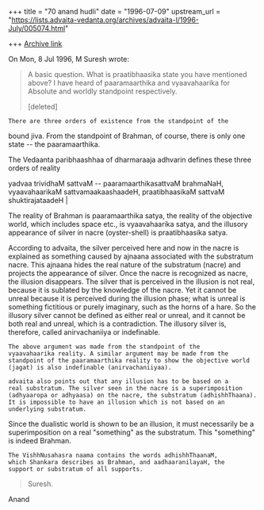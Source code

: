 +++
title = "70 anand hudli"
date = "1996-07-09"
upstream_url = "https://lists.advaita-vedanta.org/archives/advaita-l/1996-July/005074.html"

+++
[Archive link](https://lists.advaita-vedanta.org/archives/advaita-l/1996-July/005074.html)

On Mon, 8 Jul 1996, M Suresh wrote:

>
>   A basic question. What is praatibhaasika state you have mentioned above?
>   I have heard of paaramaarthika and vyaavahaarika for Absolute and
>   worldly standpoint respectively.
>
> [deleted]

    There are three orders of existence from the standpoint of the
   bound jiva. From the standpoint of Brahman, of course, there is only
   one state -- the paaramaarthika.

   The Vedaanta paribhaashhaa of dharmaraaja adhvarin defines these
   three orders of reality

   yadvaa trividhaM sattvaM -- paaramaarthikasattvaM brahmaNaH,
   vyaavahaarikaM sattvamaakaashaadeH, praatibhaasikaM sattvaM
   shuktirajataadeH |

   The reality of Brahman is paaramaarthika satya, the reality
   of the objective world, which includes space etc., is vyaavahaarika
   satya, and the illusory appearance of silver in nacre (oyster-shell)
   is  praatibhaasika satya.

   According to advaita, the silver perceived here and now in the
   nacre is explained as something caused by ajnaana associated with
    the substratum nacre. This ajnaana hides the real nature of the
   substratum (nacre) and projects the appearance of silver. Once the
   nacre is recognized as nacre, the illusion disappears.
   The silver that is perceived in the illusion is not real, because
   it is sublated by the knowledge of the nacre. Yet it cannot be
   unreal because it is perceived during the illusion phase; what is
   unreal is something fictitious or purely imaginary, such as the horns
   of a hare. So the illusory silver cannot be defined as either real
   or unreal, and it cannot be both real and unreal, which is a
   contradiction. The illusory silver is, therefore, called anirvachaniiya
   or indefinable.

    The above argument was made from the standpoint of the
    vyaavahaarika reality. A similar argument may be made from the
    standpoint of the paaramaarthika reality to show the objective world
    (jagat) is also indefinable (anirvachaniiyaa).

    advaita also points out that any illusion has to be based on a
    real substratum. The silver seen in the nacre is a superimposition
    (adhyaaropa or adhyaasa) on the nacre, the substratum (adhishhThaana).
    It is impossible to have an illusion which is not based on an
    underlying substratum.

   Since the dualistic world is shown to be an illusion, it must
   necessarily be a superimposition on a real "something" as the
   substratum. This "something" is indeed Brahman.

    The VishhNusahasra naama contains the words adhishhThaanaM,
    which Shankara describes as Brahman, and aadhaaranilayaH, the
    support or substratum of all supports.

> Suresh.
>

 Anand

